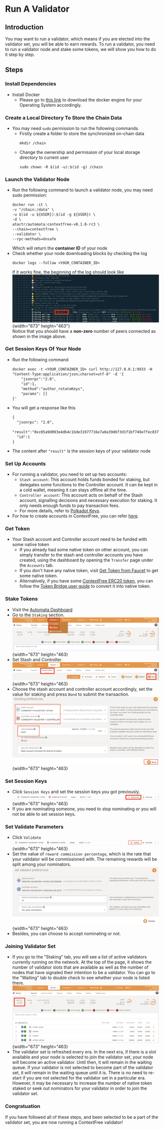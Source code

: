 # Run A Validator
## Introduction
You may want to run a validator, which means if you are elected into the validator set, you will be able to earn rewards. To run a validator, you need to run a validator node and stake some tokens, we will show you how to do it step by step.

## Steps
### Install Dependencies
- Install Docker
  - Please go to [this link](https://docs.docker.com/get-docker/) to download the docker engine for your Operating System accordingly.

### Create a Local Directory To Store the Chain Data
- You may need `sudo` permission to run the following commands.
  - Firstly create a folder to store the synchronized on-chain data
    ```
    mkdir /chain
    ```
  - Change the ownership and permission of your local storage directory to current user
    ```
    sudo chown -R $(id -u):$(id -g) /chain
    ```

### Launch the Validator Node
- Run the following command to launch a validator node, you may need sudo permission:
  ```
  docker run -it \
  -v "/chain:/data" \
  -u $(id -u ${USER}):$(id -g ${USER}) \
  -d \
  atactr/automata:contextfree-v0.1.0-rc3 \
  --chain=contextfree \
  --validator \
  --rpc-methods=Unsafe
  ```
  Which will return the **container ID** of your node
- Check whether your node downloading blocks by checking the log
    ```
    docker logs --follow <YOUR_CONTAINER_ID>
    ```
  If it works fine, the beginning of the log should look like<br>
  ![](../../assets/canaryimg/node_logs.png){width="673" height="463"}<br>
  Notice that you should have a **non-zero** number of peers connected as shown in the image above.

### Get Session Keys Of Your Node
- Run the following command
    ```
    docker exec -t <YOUR_CONTAINER_ID> curl http://127.0.0.1:9933 -H "Content-Type:application/json;charset=utf-8" -d '{
        "jsonrpc":"2.0",
        "id":1,
        "method":"author_rotateKeys",
        "params": []
    }'
    ```
- You will get a response like this
  ```
  {
    "jsonrpc": "2.0",
    "result":"0xc05a9d093e4db4c1bde31977716e7a0a39d6f3d1f1bf749e7fec8371147de730af6860aeef81a11130c9fcd317b96e736f6c36141c28f382a18f9faf6e7df797eaa951ead00d12db10937003f0956e3d3444d1774d452ed045dbc1b84d1bf1471abf5d77bf5033845f01be1188a852c6f0ba703042b4d06d14314841c1096c50",
    "id":1
  }
  ```
- The content after `"result"` is the session keys of your validator node

### Set Up Accounts
- For running a validator, you need to set up two accounts:
  - `Stash account`: This account holds funds bonded for staking, but delegates some functions to the Controller account. It can be kept in a cold wallet, meaning it can stays offline all the time.
  - `Controller account`: This account acts on behalf of the Stash account, signalling decisions and necessary execution for staking. It only needs enough funds to pay transaction fees.
  - For more details, refer to [Polkadot Keys](https://wiki.polkadot.network/docs/learn-keys).
- For how to create accounts in ContextFree, you can refer [here](../userguide/accounts.md#create-account).

### Get Token
- Your Stash account and Controller account need to be funded with some native token
  - If you already had some native token on other account, you can simply transfer to the stash and controller accounts you have created, using the dashboard by opening the `Transfer` page under the `Accounts` tab.
  - If you don't have any native token, visit [Get Token from Faucet](../userguide/gettoken.md) to get some native token.
  - Alternatively, if you have some [ContextFree ERC20 token](https://ropsten.etherscan.io/token/0x8289b901CAC48EbBB1B5cb0049d1459EA1240EF7), you can follow the [Token Bridge user guide](../userguide/tokenbridge.md) to convert it into native token.

### Stake Tokens
- Visit the [Automata Dashboard](https://dashboard.ata.network/?rpc=wss%3A%2F%2Ffs-api.ata.network#/explorer)
-  Go to the `Staking` section.<br>
![](../../assets/canaryimg/validator/staking.png){width="673" height="463}<br>
- Set Stash and Controller.<br>
![](../../assets/canaryimg/validator/stash.png){width="673" height="463}<br>
- Choose the stash account and controller account accordingly, set the value for staking and press `Bond` to submit the transaction.<br>
![](../../assets/canaryimg/validator/bond.png){width="673" height="463}<br>

### Set Session Keys
- Click `Session Keys` and set the session keys you got previously.<br>
![](../../assets/canaryimg/validator/sessionkey.png){width="673" height="463}<br>
- If you are nominating someone, you need to stop nominating or you will not be able to set session keys.

### Set Validate Parameters
- Click `Validate`<br>
![](../../assets/canaryimg/validator/validate.png){width="673" height="463}<br>
- Set the value of `reward commission percentage`, which is the rate that your validator will be commissioned with. The remaining rewards will be split among your nominators.<br>
![](../../assets/canaryimg/validator/validate_2.png){width="673" height="463}<br>
- Besides, you can choose to accept nominating or not.

### Joining Validator Set
- If you go to the "Staking" tab, you will see a list of active validators currently running on the network. At the top of the page, it shows the number of validator slots that are available as well as the number of nodes that have signaled their intention to be a validator. You can go to the "Waiting" tab to double check to see whether your node is listed there.<br>
![](../../assets/canaryimg/validator/validatorset.png){width="673" height="463}<br>
- The validator set is refreshed every era. In the next era, if there is a slot available and your node is selected to join the validator set, your node will become an active validator. Until then, it will remain in the waiting queue. If your validator is not selected to become part of the validator set, it will remain in the waiting queue until it is. There is no need to re-start if you are not selected for the validator set in a particular era. However, it may be necessary to increase the number of native token staked or seek out nominators for your validator in order to join the validator set.

### Congratuation
If you have followed all of these steps, and been selected to be a part of the validator set, you are now running a ContextFree validator!